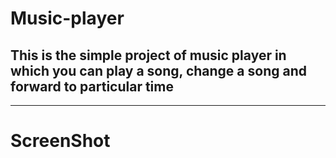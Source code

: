 # Music-player

## This is the simple project of music player in which you can play a song, change a song and forward to particular time

<hr>

# ScreenShot


